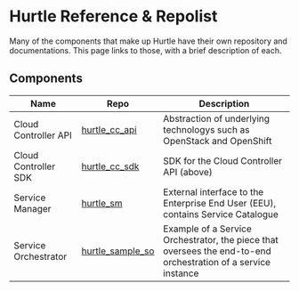 # Hurtle Reference & Repolist
Many of the components that make up Hurtle have their own repository and documentations. This page links to those, with a brief description of each. 

## Components
| Name | Repo | Description |
| ---- | ---- | ----------- |
| Cloud Controller API | [hurtle_cc_api](https://github.com/icclab/hurtle_cc_api) | Abstraction of underlying technologys such as OpenStack and OpenShift |
| Cloud Controller SDK | [hurtle_cc_sdk](https://github.com/icclab/hurtle_cc_sdk) | SDK for the Cloud Controller API (above) |
| Service Manager | [hurtle_sm](https://github.com/icclab/hurtle_sm) | External interface to the Enterprise End User (EEU), contains Service Catalogue |
| Service Orchestrator | [hurtle_sample_so](https://github.com/icclab/hurtle_sample_so) | Example of a Service Orchestrator, the piece that oversees the end-to-end orchestration of a service instance |
